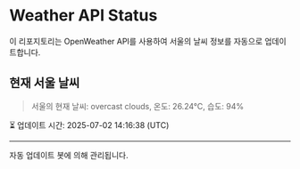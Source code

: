 
# Weather API Status

이 리포지토리는 OpenWeather API를 사용하여 서울의 날씨 정보를 자동으로 업데이트합니다.

## 현재 서울 날씨
> 서울의 현재 날씨: overcast clouds, 온도: 26.24°C, 습도: 94%

⏳ 업데이트 시간: 2025-07-02 14:16:38 (UTC)

---
자동 업데이트 봇에 의해 관리됩니다.
